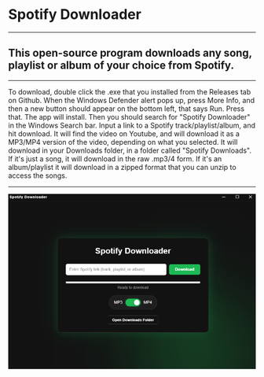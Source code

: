 # Spotify Downloader

---

## This open-source program downloads any song, playlist or album of your choice from Spotify.

---

To download, double click the .exe that you installed from the Releases tab on Github. When the Windows Defender alert pops up, press More Info, and then a new button should appear on the bottom left, that says Run. Press that. The app will install. Then you should search for "Spotify Downloader" in the Windows Search bar.
Input a link to a Spotify track/playlist/album, and hit download. It will find the video on Youtube, and will download it as a MP3/MP4 version of the video, depending on what you selected.
It will download in your Downloads folder, in a folder called "Spotify Downloads". If it's just a song, it will download in the raw .mp3/4 form. If it's an album/playlist it will download in a zipped format that you can unzip to access the songs.

---

<img src="/img-src/e.png">
